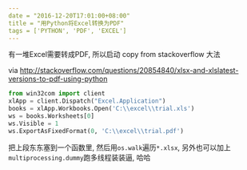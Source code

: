 ```yaml
---
date = "2016-12-20T17:01:00+08:00"
title = "用Python将Excel转换为PDF"
tags = ['PYTHON', 'PDF', 'EXCEL']
---
```


有一堆Excel需要转成PDF, 所以启动 copy from stackoverflow 大法

via <http://stackoverflow.com/questions/20854840/xlsx-and-xlslatest-versions-to-pdf-using-python>

```python
from win32com import client
xlApp = client.Dispatch("Excel.Application")
books = xlApp.Workbooks.Open('C:\\excel\\trial.xls')
ws = books.Worksheets[0]
ws.Visible = 1
ws.ExportAsFixedFormat(0, 'C:\\excel\\trial.pdf')
```

把上段东东塞到一个函数里, 然后用`os.walk`遍历`*.xlsx`, 另外也可以加上`multiprocessing.dummy`跑多线程装装逼, 哈哈